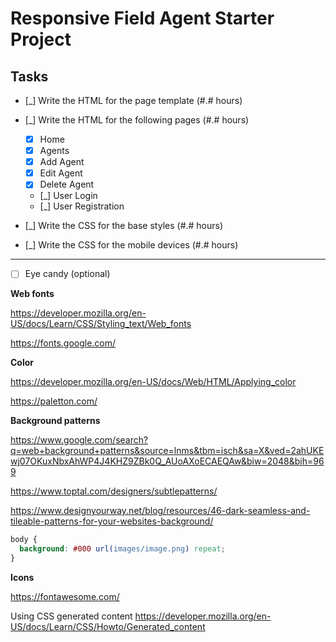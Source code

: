 
# Responsive Field Agent Starter Project

## Tasks

* [_] Write the HTML for the page template (#.# hours)

* [_] Write the HTML for the following pages (#.# hours)
  * [x] Home
  * [x] Agents
  * [x] Add Agent
  * [x] Edit Agent
  * [x] Delete Agent
  * [_] User Login
  * [_] User Registration

* [_] Write the CSS for the base styles (#.# hours)

* [_] Write the CSS for the mobile devices (#.# hours)

---

* [ ] Eye candy (optional)

**Web fonts**

https://developer.mozilla.org/en-US/docs/Learn/CSS/Styling_text/Web_fonts

https://fonts.google.com/

**Color**

https://developer.mozilla.org/en-US/docs/Web/HTML/Applying_color

https://paletton.com/

**Background patterns**

https://www.google.com/search?q=web+background+patterns&source=lnms&tbm=isch&sa=X&ved=2ahUKEwj07OKuxNbxAhWP4J4KHZ9ZBk0Q_AUoAXoECAEQAw&biw=2048&bih=969

https://www.toptal.com/designers/subtlepatterns/

https://www.designyourway.net/blog/resources/46-dark-seamless-and-tileable-patterns-for-your-websites-background/

```css
body {
  background: #000 url(images/image.png) repeat;
}
```

**Icons**

https://fontawesome.com/

Using CSS generated content
https://developer.mozilla.org/en-US/docs/Learn/CSS/Howto/Generated_content

